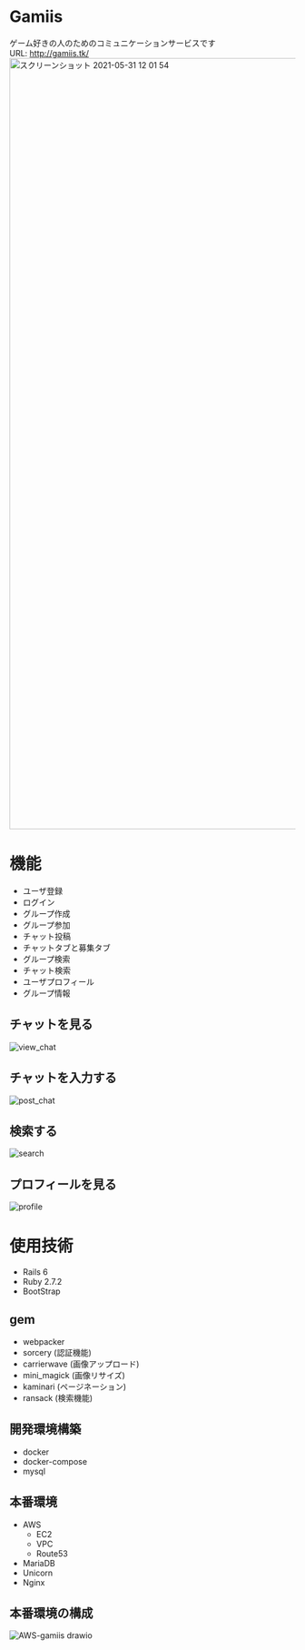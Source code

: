 # Gamiis
ゲーム好きの人のためのコミュニケーションサービスです<br>
URL: http://gamiis.tk/
<img width="1358" alt="スクリーンショット 2021-05-31 12 01 54" src="https://user-images.githubusercontent.com/63100083/120133985-2159eb00-c208-11eb-927f-ccbcc8484e2e.png">

# 機能
- ユーザ登録
- ログイン
- グループ作成
- グループ参加
- チャット投稿
- チャットタブと募集タブ
- グループ検索
- チャット検索
- ユーザプロフィール
- グループ情報
## チャットを見る
![view_chat](https://user-images.githubusercontent.com/63100083/119423207-b6a73c00-bd3d-11eb-828e-050f705d484d.gif)
## チャットを入力する
![post_chat](https://user-images.githubusercontent.com/63100083/119423529-6f6d7b00-bd3e-11eb-99de-9901835df815.gif)
## 検索する
![search](https://user-images.githubusercontent.com/63100083/119423626-a3e13700-bd3e-11eb-87b9-43d4d0a39cfb.gif)
## プロフィールを見る
![profile](https://user-images.githubusercontent.com/63100083/119423630-a6dc2780-bd3e-11eb-9214-97de5d751649.gif)

# 使用技術
- Rails 6
- Ruby 2.7.2
- BootStrap

## gem
- webpacker
- sorcery (認証機能)
- carrierwave (画像アップロード)
- mini_magick (画像リサイズ)
- kaminari (ページネーション)
- ransack (検索機能)

## 開発環境構築
- docker
- docker-compose
- mysql
## 本番環境
- AWS
  - EC2
  - VPC
  - Route53
- MariaDB
- Unicorn
- Nginx
## 本番環境の構成
![AWS-gamiis drawio](https://user-images.githubusercontent.com/63100083/120133545-574a9f80-c207-11eb-821e-82090135a231.png)
